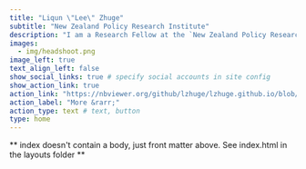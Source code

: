 ```yaml
---
title: "Liqun \"Lee\" Zhuge"
subtitle: "New Zealand Policy Research Institute"
description: "I am a Research Fellow at the `New Zealand Policy Research Institute` (NZPRI, AUT). I earned my Ph.D. in Economics from `Boston University`. My field is labor economics, with a primary focus on inequality and discrimination, particularly in the context of women's and minorities' rights. My research examines how social norms, cultural dynamics, and policy landscapes shape intrahousehold bargaining and labor supply choices. My proficiencies encompass the skillful handling of micro-level household and personal data, adept application of quantitative econometric methodologies, and versatile programming proficiency across multiple languages and computing paradigms."
images:
  - img/headshoot.png
image_left: true
text_align_left: false
show_social_links: true # specify social accounts in site config
show_action_link: true
action_link: "https://nbviewer.org/github/lzhuge/lzhuge.github.io/blob/main/CV.pdf"
action_label: "More &rarr;"
action_type: text # text, button
type: home
---
```


** index doesn't contain a body, just front matter above.
See index.html in the layouts folder **
